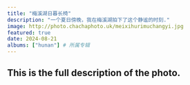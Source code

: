 ```yaml
---
title: "梅溪湖日暮长椅"
description: "一个夏日傍晚，我在梅溪湖拍下了这个静谧的时刻."
image: http://photo.chachaphoto.uk/meixihurimuchangyi.jpg
featured: true
date: 2024-08-21
albums: ["hunan"] # 所属专辑
---
```


## This is the full description of the photo.

